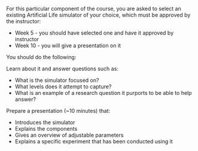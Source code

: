 
For this particular component of the course, you are asked to select an existing Artificial Life simulator of your choice, which must be approved by the instructor:

- Week 5 - you should have selected one and have it approved by instructor
- Week 10 - you will give a presentation on it
   
You should do the following:

Learn about it and answer questions such as:
- What is the simulator focused on?
- What levels does it attempt to capture?
- What is an example of a research question it purports to be able to help answer?

Prepare a presentation (~10 minutes) that:
- Introduces the simulator
- Explains the components
- Gives an overview of adjustable parameters
- Explains a specific experiment that has been conducted using it
